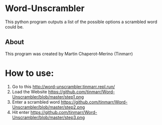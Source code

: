 # Word-Unscrambler
This python program outputs a list of the possible options a scrambled word could be.

## About 
This program was created by Martin Chaperot-Merino (Tinmarr)

# How to use:
1. Go to this http://word-unscrambler.tinmarr.repl.run/
2. Load the Website
https://github.com/tinmarr/Word-Unscrambler/blob/master/step1.png
3. Enter a scrambled word
https://github.com/tinmarr/Word-Unscrambler/blob/master/step2.png
4. Hit enter
https://github.com/tinmarr/Word-Unscrambler/blob/master/step3.png
